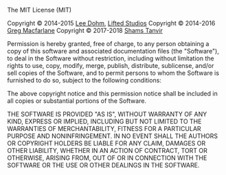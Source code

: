 The MIT License (MIT)

Copyright &copy; 2014-2015 [Lee Dohm](http://www.lee-dohm.com), [Lifted Studios](http://www.liftedstudios.com)
Copyright &copy; 2014-2016 [Greg Macfarlane](http://gregmacfarlane.github.io/)
Copyright &copy; 2017-2018 [Shams Tanvir](http://stanvir.github.io/)

Permission is hereby granted, free of charge, to any person obtaining a copy of
this software and associated documentation files (the "Software"), to deal in
the Software without restriction, including without limitation the rights to
use, copy, modify, merge, publish, distribute, sublicense, and/or sell copies of
the Software, and to permit persons to whom the Software is furnished to do so,
subject to the following conditions:

The above copyright notice and this permission notice shall be included in all
copies or substantial portions of the Software.

THE SOFTWARE IS PROVIDED "AS IS", WITHOUT WARRANTY OF ANY KIND, EXPRESS OR
IMPLIED, INCLUDING BUT NOT LIMITED TO THE WARRANTIES OF MERCHANTABILITY, FITNESS
FOR A PARTICULAR PURPOSE AND NONINFRINGEMENT. IN NO EVENT SHALL THE AUTHORS OR
COPYRIGHT HOLDERS BE LIABLE FOR ANY CLAIM, DAMAGES OR OTHER LIABILITY, WHETHER
IN AN ACTION OF CONTRACT, TORT OR OTHERWISE, ARISING FROM, OUT OF OR IN
CONNECTION WITH THE SOFTWARE OR THE USE OR OTHER DEALINGS IN THE SOFTWARE.
